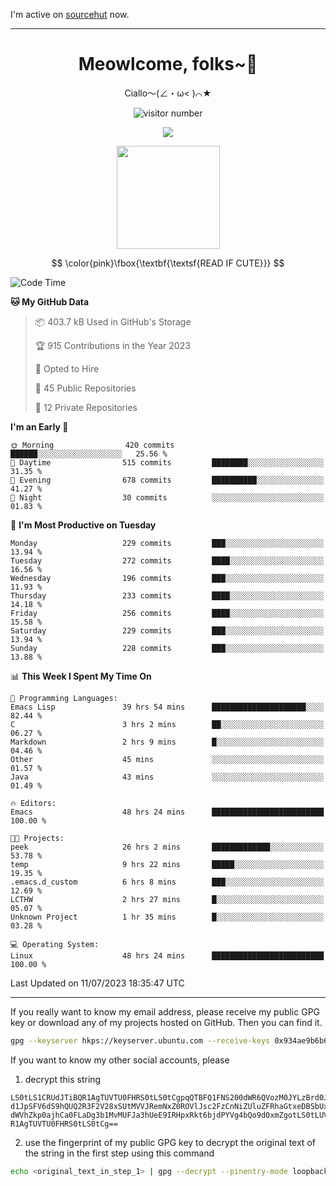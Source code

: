 I'm active on [sourcehut](https://sr.ht/~meow_king/) now. 

---

<div align="center">
  <h1>Meowlcome, folks~👋</h1>
  <p>Ciallo～(∠・ω< )⌒★</p>
</div>

<p align="center">
  <img src="https://count.getloli.com/get/@Ziqi-Yang?theme=rule34" alt="visitor number" />
</p>

<p align="center">
  <img src="https://skillicons.dev/icons?i=rust,c,py,flutter,go,java,js,bash,linux,emacs" />
</p>
<p align="center">
  <img height="165" src="https://github-readme-stats.vercel.app/api?username=Ziqi-Yang&show_icons=true&include_all_commits=true&hide_border=true" />
</p>

$$
\color{pink}\fbox{\textbf{\textsf{READ IF CUTE}}}
$$

<!--START_SECTION:waka-->
![Code Time](http://img.shields.io/badge/Code%20Time-1%2C352%20hrs%2018%20mins-blue)

**🐱 My GitHub Data** 

> 📦 403.7 kB Used in GitHub's Storage 
 > 
> 🏆 915 Contributions in the Year 2023
 > 
> 💼 Opted to Hire
 > 
> 📜 45 Public Repositories 
 > 
> 🔑 12 Private Repositories 
 > 
**I'm an Early 🐤** 

```text
🌞 Morning                420 commits         ██████░░░░░░░░░░░░░░░░░░░   25.56 % 
🌆 Daytime                515 commits         ████████░░░░░░░░░░░░░░░░░   31.35 % 
🌃 Evening                678 commits         ██████████░░░░░░░░░░░░░░░   41.27 % 
🌙 Night                  30 commits          ░░░░░░░░░░░░░░░░░░░░░░░░░   01.83 % 
```
📅 **I'm Most Productive on Tuesday** 

```text
Monday                   229 commits         ███░░░░░░░░░░░░░░░░░░░░░░   13.94 % 
Tuesday                  272 commits         ████░░░░░░░░░░░░░░░░░░░░░   16.56 % 
Wednesday                196 commits         ███░░░░░░░░░░░░░░░░░░░░░░   11.93 % 
Thursday                 233 commits         ████░░░░░░░░░░░░░░░░░░░░░   14.18 % 
Friday                   256 commits         ████░░░░░░░░░░░░░░░░░░░░░   15.58 % 
Saturday                 229 commits         ███░░░░░░░░░░░░░░░░░░░░░░   13.94 % 
Sunday                   228 commits         ███░░░░░░░░░░░░░░░░░░░░░░   13.88 % 
```


📊 **This Week I Spent My Time On** 

```text
💬 Programming Languages: 
Emacs Lisp               39 hrs 54 mins      █████████████████████░░░░   82.44 % 
C                        3 hrs 2 mins        ██░░░░░░░░░░░░░░░░░░░░░░░   06.27 % 
Markdown                 2 hrs 9 mins        █░░░░░░░░░░░░░░░░░░░░░░░░   04.46 % 
Other                    45 mins             ░░░░░░░░░░░░░░░░░░░░░░░░░   01.57 % 
Java                     43 mins             ░░░░░░░░░░░░░░░░░░░░░░░░░   01.49 % 

🔥 Editors: 
Emacs                    48 hrs 24 mins      █████████████████████████   100.00 % 

🐱‍💻 Projects: 
peek                     26 hrs 2 mins       █████████████░░░░░░░░░░░░   53.78 % 
temp                     9 hrs 22 mins       █████░░░░░░░░░░░░░░░░░░░░   19.35 % 
.emacs.d_custom          6 hrs 8 mins        ███░░░░░░░░░░░░░░░░░░░░░░   12.69 % 
LCTHW                    2 hrs 27 mins       █░░░░░░░░░░░░░░░░░░░░░░░░   05.07 % 
Unknown Project          1 hr 35 mins        █░░░░░░░░░░░░░░░░░░░░░░░░   03.28 % 

💻 Operating System: 
Linux                    48 hrs 24 mins      █████████████████████████   100.00 % 
```


 Last Updated on 11/07/2023 18:35:47 UTC
<!--END_SECTION:waka-->

-----

If you really want to know my email address, please receive my public GPG key or download any of my projects hosted on GitHub. Then you can find it. 
```bash
gpg --keyserver hkps://keyserver.ubuntu.com --receive-keys 0x934ae9b6b6e9ff34
```
If you want to know my other social accounts, please
1) decrypt this string
```
LS0tLS1CRUdJTiBQR1AgTUVTU0FHRS0tLS0tCgpqQTBFQ1FNS200dWR6QVozM0JYLzBrd0JNU0Ru
d1JpSFV6dS9hQUQ2R3F2V28xSUtMVVJRemNxZ0ROVlJsc2FzCnNiZUluZFRhaGtxeDBSbUxEajVq
dWVhZkp0ajhCa0FLaDg3b1MvMUFJa3hUeE9IRHpxRkt6bjdPYVg4bQo9d0xmZgotLS0tLUVORCBQ
R1AgTUVTU0FHRS0tLS0tCg==
```
2) use the fingerprint of my public GPG key to decrypt the original text of the string in the first step using this command
```bash
echo <original_text_in_step_1> | gpg --decrypt --pinentry-mode loopback --armor
```



